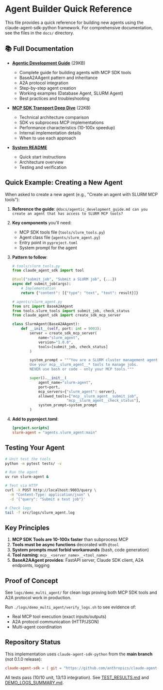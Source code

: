 # Agent Builder Quick Reference

This file provides a quick reference for building new agents using the claude-agent-sdk-python framework. For comprehensive documentation, see the files in the `docs/` directory.

## 📚 Full Documentation

- **[Agentic Development Guide](docs/agentic_development_guide.md)** (29KB)
  - Complete guide for building agents with MCP SDK tools
  - BaseA2AAgent pattern and inheritance
  - A2A protocol integration
  - Step-by-step agent creation
  - Working examples (Database Agent, SLURM Agent)
  - Best practices and troubleshooting

- **[MCP SDK Transport Deep Dive](docs/mcp_sdk_transport_deep_dive.md)** (22KB)
  - Technical architecture comparison
  - SDK vs subprocess MCP implementations
  - Performance characteristics (10-100x speedup)
  - Internal implementation details
  - When to use each approach

- **[System README](docs/README.md)**
  - Quick start instructions
  - Architecture overview
  - Testing and verification

## Quick Example: Creating a New Agent

When asked to create a new agent (e.g., "Create an agent with SLURM MCP tools"):

1. **Reference the guide**: `@docs/agentic_development_guide.md can you create an agent that has access to SLURM MCP tools?`

2. **Key components** you'll need:
   - MCP SDK tools file (`tools/slurm_tools.py`)
   - Agent class file (`agents/slurm_agent.py`)
   - Entry point in `pyproject.toml`
   - System prompt for the agent

3. **Pattern to follow**:
   ```python
   # tools/slurm_tools.py
   from claude_agent_sdk import tool

   @tool("submit_job", "Submit a SLURM job", {...})
   async def submit_job(args):
       # Implementation
       return {"content": [{"type": "text", "text": result}]}

   # agents/slurm_agent.py
   from src import BaseA2AAgent
   from tools.slurm_tools import submit_job, check_status
   from claude_agent_sdk import create_sdk_mcp_server

   class SlurmAgent(BaseA2AAgent):
       def __init__(self, port: int = 9003):
           server = create_sdk_mcp_server(
               name="slurm_agent",
               version="1.0.0",
               tools=[submit_job, check_status]
           )

           system_prompt = """You are a SLURM cluster management agent.
           Use your mcp__slurm_agent__* tools to manage jobs.
           NEVER use bash or code - only your MCP tools."""

           super().__init__(
               agent_name="slurm-agent",
               port=port,
               mcp_servers={"slurm_agent": server},
               allowed_tools=["mcp__slurm_agent__submit_job",
                            "mcp__slurm_agent__check_status"],
               system_prompt=system_prompt
           )
   ```

4. **Add to pyproject.toml**:
   ```toml
   [project.scripts]
   slurm-agent = "agents.slurm_agent:main"
   ```

## Testing Your Agent

```bash
# Unit test the tools
python -m pytest tests/ -v

# Run the agent
uv run slurm-agent &

# Test via HTTP
curl -X POST http://localhost:9003/query \
  -H "Content-Type: application/json" \
  -d '{"query": "Submit a test job"}'

# Check logs
tail -f src/logs/slurm_agent.log
```

## Key Principles

1. **MCP SDK Tools are 10-100x faster** than subprocess MCP
2. **Tools must be async functions** decorated with `@tool`
3. **System prompts must forbid workarounds** (bash, code generation)
4. **Tool naming**: `mcp__<server_name>__<tool_name>`
5. **BaseA2AAgent provides**: FastAPI server, Claude SDK client, A2A endpoints, logging

## Proof of Concept

See `logs/demo_multi_agent/` for clean logs proving both MCP SDK tools and A2A protocol work in production.

Run `./logs/demo_multi_agent/verify_logs.sh` to see evidence of:
- Real MCP tool execution (exact inputs/outputs)
- A2A protocol communication (HTTP/JSON)
- Multi-agent coordination

## Repository Status

This implementation uses `claude-agent-sdk-python` from the **main branch** (not 0.1.0 release):
```toml
claude-agent-sdk = { git = "https://github.com/anthropics/claude-agent-sdk-python.git", branch = "main" }
```

All tests pass (10/10 unit, 13/13 integration). See [TEST_RESULTS.md](TEST_RESULTS.md) and [DEMO_LOGS_SUMMARY.md](DEMO_LOGS_SUMMARY.md).
